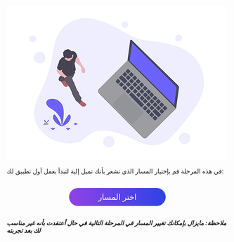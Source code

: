![أي مسار تميل إلية](./assets/path.png)

في هذه المرحلة قم بإختيار المسار الذي تشعر بأنك تميل إلية لتبدأ بعمل أول تطبيق لك:

<a href="https://coretabs.net/select-track" target="_self" style="display: block; width: 200px; background-color: #5355e8; background-image:linear-gradient(to left, #2d43e7, #9042e8); color:#fff; padding: 10px; margin: 30px auto; border-radius:100px; text-decoration: none; font-size: 18px; text-align: center;">اختر المسار</a>

##### ملاحظة: مايزال بإمكانك تغيير المسار  في المرحلة التالية في حال أعتقدت بأنه غير مناسب لك بعد تجربته

